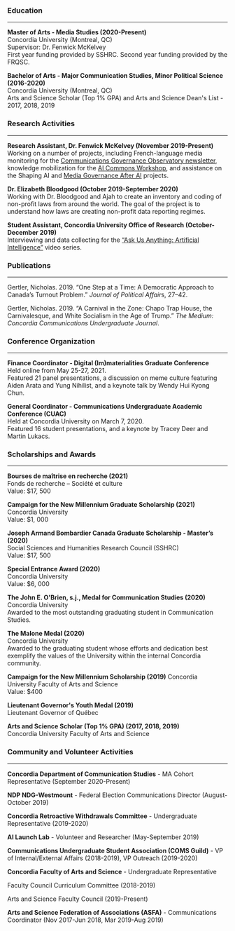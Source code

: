 ### Education

---- 

**Master of Arts - Media Studies (2020-Present)**<br>
Concordia University (Montreal, QC)<br>
Supervisor: Dr. Fenwick McKelvey<br>
First year funding provided by SSHRC. Second year funding provided by the FRQSC.

**Bachelor of Arts - Major Communication Studies, Minor Political Science (2016-2020)**<br>
Concordia University (Montreal, QC)<br>
Arts and Science Scholar (Top 1% GPA) and Arts and Science Dean's List - 2017, 2018, 2019

### Research Activities

---- 

**Research Assistant, Dr. Fenwick McKelvey (November 2019-Present)**<br>
Working on a number of projects, including French-language media monitoring for the [Communications Governance Observatory newsletter][1], knowledge mobilization for the [AI Commons Workshop][2], and assistance on the Shaping AI and [Media Governance After AI][3] projects.

**Dr. Elizabeth Bloodgood (October 2019-September 2020)**<br>
Working with Dr. Bloodgood and Ajah to create an inventory and coding of non-profit laws from around the world. The goal of the project is to understand how laws are creating non-profit data reporting regimes.

**Student Assistant, Concordia University Office of Research (October-December 2019)**<br>
Interviewing and data collecting for the [“Ask Us Anything: Artificial Intelligence”][4] video series.

### Publications

---- 

Gertler, Nicholas. 2019. “One Step at a Time: A Democratic Approach to Canada’s Turnout Problem.” *Journal of Political Affair*s, 27–42.

Gertler, Nicholas. 2019. “A Carnival in the Zone: Chapo Trap House, the Carnivalesque, and White Socialism in the Age of Trump.” *The Medium: Concordia Communications Undergraduate Journal*.

### Conference Organization

---- 

**Finance Coordinator - Digital (Im)materialities Graduate Conference**<br>
Held online from May 25-27, 2021.<br>
Featured 21 panel presentations, a discussion on meme culture featuring Aiden Arata and Yung Nihilist, and a keynote talk by Wendy Hui Kyong Chun.

**General Coordinator - Communications Undergraduate Academic Conference (CUAC)**<br>
Held at Concordia University on March 7, 2020.<br>
Featured 16 student presentations, and a keynote by Tracey Deer and Martin Lukacs.

### Scholarships and Awards

---- 

**Bourses de maîtrise en recherche (2021)**<br>
Fonds de recherche – Société et culture<br>
Value: $17, 500

**Campaign for the New Millennium Graduate Scholarship (2021)**<br>
Concordia University<br>
Value: $1, 000

**Joseph Armand Bombardier Canada Graduate Scholarship - Master’s (2020)**<br>
Social Sciences and Humanities Research Council (SSHRC)<br>
Value: $17, 500

**Special Entrance Award (2020)**<br>
Concordia University<br>
Value: $6, 000

**The John E. O'Brien, s.j., Medal for Communication Studies (2020)**<br>
Concordia University<br>
Awarded to the most outstanding graduating student in Communication Studies.

**The Malone Medal (2020)**<br>
Concordia University<br>
Awarded to the graduating student whose efforts and dedication best exemplify the values of the University within the internal Concordia community.

**Campaign for the New Millennium Scholarship (2019)**
Concordia University Faculty of Arts and Science<br>
Value: $400

**Lieutenant Governor's Youth Medal (2019)**<br>
Lieutenant Governor of Québec

**Arts and Science Scholar (Top 1% GPA) (2017, 2018, 2019)**<br>
Concordia University Faculty of Arts and Science

### Community and Volunteer Activities

---- 

**Concordia Department of Communication Studies** - MA Cohort Representative (September 2020-Present)

**NDP NDG-Westmount** - Federal Election Communications Director (August-October 2019)

**Concordia Retroactive Withdrawals Committee** - Undergraduate Representative (2019-2020)

**AI Launch Lab** - Volunteer and Researcher (May-September 2019)

**Communications Undergraduate Student Association (COMS Guild)** - VP of Internal/External Affairs (2018-2019), VP Outreach (2019-2020)

**Concordia Faculty of Arts and Science** - Undergraduate Representative

Faculty Council Curriculum Committee (2018-2019)

Arts and Science Faculty Council (2019-Present)

**Arts and Science Federation of Associations (ASFA)** - Communications Coordinator (Nov 2017-Jun 2018, Mar 2019-Aug 2019)


[1]:	https://ncgl.humanities.mcmaster.ca/about-us/
[2]:	https://machineagencies.org/events/aicommons/
[3]:	https://www.amo-oma.ca/en/2020/05/08/media-governance-after-ai/
[4]:	https://www.concordia.ca/next-gen/digital-strategy/projects/ask-us-anything-ai.html